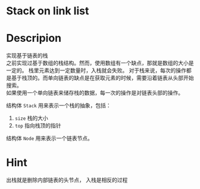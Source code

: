 # Stack on link list

# Descripion

实现基于链表的栈  
之前实现过基于数组的栈结构。然而，使用数组有一个缺点，那就是数组的大小是一定的。 栈里元素达到一定数量时，入栈就会失败。
对于栈来说，每次的操作都是基于栈顶的。而单向链表的缺点是在获取元素的时候，需要沿着链表从头部开始搜索。  
如果使用一个单向链表来储存栈的数据，每一次的操作是对链表头部的操作。 

结构体 ``Stack`` 用来表示一个栈的抽象，包括：
1. ``size`` 栈的大小
2. ``top`` 指向栈顶的指针

结构体 ``Node`` 用来表示一个链表节点。  

# Hint
出栈就是删除内部链表的头节点， 入栈是相反的过程
  